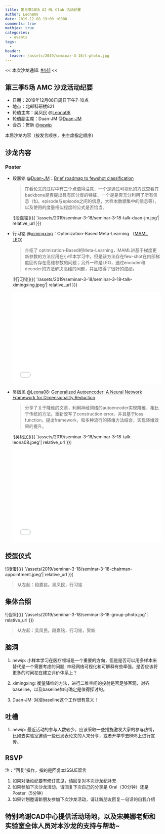 ```yaml
---
title: 第三季18场 AI ML Club 活动纪要
author: Leona08
date: 2019-12-08 19:00 +0800
comments: true
mathjax: true
categories:
  - events
tags:
  - 
header:
  teaser: /assets/2019/seminar-3-18/t-photo.jpg
---
```


<< 本次沙龙通知: [#441](https://github.com/BUPT/ai-ml.club/issues/441)  <<

## 第三季5场 AMC 沙龙活动纪要

- 日期：2019年12月08日周日下午7-10点
- 地点：北邮科研楼821
- 轮值主席：吴凤民 @[Leona08](https://github.com/Leona08)
- 轮值副主席：Duan-JM @[Duan-JM](https://github.com/Duan-JM)
- 会员：贺新 @[newip](https://github.com/newip)

本届沙龙内容（按发言顺序，由主席指定顺序)

## 沙龙内容

### Poster

- 段嘉铭 @[Duan-JM](https://github.com/Duan-JM)：[Brief roadmap to fewshot classification](https://docs.google.com/presentation/d/1-QjhxMxAG955i51BAihilcoLDtBhDDpZjgT4k4u05MQ/edit?usp=sharing)

  > 在看论文的过程中有三个点值得注意，一个是通过可视化的方式查看其backbone是否提出具有区分度的特征，一个是是否充分利用了所有信息（如，episode与episode之间的信息，大样本数据集中的信息等），以及使用的度量相似程度的公式是否恰当。
  
  ![段嘉铭]({{ '/assets/2019/seminar-3-18/seminar-3-18-talk-duan-jm.jpg'| relative_url }})

- 行习铭 @[ximingxing](https://github.com/ximingxing)：Optimization-Based Meta-Learning （[MAML](https://arxiv.org/abs/1703.03400) [LEO](https://arxiv.org/abs/1807.05960)）

  > 介绍了 optimization-Based的Meta-Learning，MAML讲基于梯度更新参数的方法应用在小样本学习中，但是该方法存在few-shot在内部梯度回传存在高维参数的问题；另外一种是LEO，通过encoder和decoder的方法解决高维的问题，并且取得了很好的成绩。

  ![行习铭]({{ '/assets/2019/seminar-3-18/seminar-3-18-talk-ximingxing.jpeg'| relative_url }})

  <div class="zoom-container" style="
      position: relative;
      padding-bottom:56.25%;
      padding-top:30px;
      height:0;
      overflow:hidden;
  ">
    <iframe
      src='{{ '/assets/js/viewer-js/#/assets/2019/seminar-3-18/seminar-3-18-meta-learning.pdf' | relative_url }}'
      width='560'
      height='315'
      allowfullscreen
      webkitallowfullscreen
      frameborder="0"
      style="
        position: absolute;
        top:0;
        left:0;
        width:100%;
        height:100%;
      "
    ></iframe>
  </di>
  
- 吴凤民 @[Leona08](https://github.com/Leona08): [Generalized Autoencoder: A Neural Network Framework for Dimensionality Reduction](https://www.semanticscholar.org/paper/Generalized-Autoencoder%3A-A-Neural-Network-Framework-Wang-Huang/2a4774a811ec32f005a043653dd15eb184d96dfa)

  > 分享了关于降维的文章，利用神经网络的autoencoder实现降维，相比于传统的方法，重新改写了construction error。并且基于loss function，提出framework，和多种流行的降维方法结合，实现降维效果的提升。

  ![吴凤民]({{ '/assets/2019/seminar-3-18/seminar-3-18-talk-leona08.jpeg'| relative_url }})

  <div class="zoom-container" style="
      position: relative;
      padding-bottom:56.25%;
      padding-top:30px;
      height:0;
      overflow:hidden;
  ">
    <iframe
      src='{{ '/assets/js/viewer-js/#/assets/2019/seminar-3-18/seminar-3-18-gae.pdf' | relative_url }}'
      width='560'
      height='315'
      allowfullscreen
      webkitallowfullscreen
      frameborder="0"
      style="
        position: absolute;
        top:0;
        left:0;
        width:100%;
        height:100%;
      "
    ></iframe>
  </di>
  
## 授蛋仪式

![授蛋]({{ '/assets/2019/seminar-3-18/seminar-3-18-chairman-appointment.jpeg'| relative_url }})

> 从左起：段嘉铭，吴凤民，行习铭

## 集体合照

![合照]({{ '/assets/2019/seminar-3-18/seminar-3-18-group-photo.jpg' | relative_url }})

> 从左起：吴凤民，段嘉铭，行习铭，贺新

## 脑洞

1. newip: 小样本学习在医疗领域是一个重要的方向，但是是否可以用多样本来替代是一个需要考虑的问题; 神经网络可视化和可解释有些牵强，是否应该将更多的时间花在建立评价体系上？

2. ximingxing: 衡量降维的方法，进行二维空间的投射是否足够客观，对齐baseline，以及baseline如何确定是值得探讨的。

3. Duan-JM: 对准baseline这个工作很有意义！

## 吐槽

1. newip: 最近活动的参与人数较少，应该采取一些措施激发大家的参与热情，比如去实验室邀请一些已发表论文的人来分享，或者开学季去BBS上进行宣传。

## RSVP

注：“回复”操作，指的是回复本ISSUE留言

1. 如果对活动纪要有修订意见，请回复对本次沙龙纪补充
2. 如果参加下次沙龙活动，请回复下次自己的分享是 Oral（30分钟）还是Poster（5分钟）
3. 如果计划邀请新朋友参加下次沙龙活动，请让新朋友回复一句话的自我介绍

## 特别鸣谢CAD中心提供活动场地，以及宋美娜老师和实验室全体人员对本沙龙的支持与帮助~
